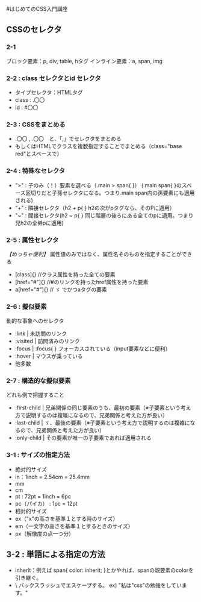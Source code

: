 #はじめてのCSS入門講座

## CSSのセレクタ
### 2-1
ブロック要素：p, div, table, hタグ
インライン要素：a, span, img

### 2-2 : class セレクタとid セレクタ
- タイプセレクタ：HTMLタグ
- class : .〇〇
- id : #〇〇

### 2-3 : CSSをまとめる
- .〇〇 , .〇〇　と、「,」でセレクタをまとめる
- もしくはHTMLでクラスを複数指定することでまとめる（class="base red"とスペースで）

### 2-4 : 特殊なセレクタ
- ">" : 子のみ（！）要素を選べる（.main > span{ }） (.main span{ }のスペース区切りだと子孫セレクタになる。つまり.main span内の孫要素にも適用される)
- "+" : 隣接セレクタ（h2 + p{ } h2の次がpタグなら、そのPに適用）
- "~" : 間接セレクタ(h2 ~ p{ } 同じ階層の後ろにある全てのpに適用。つまり兄h2の全弟pに適用)

### 2-5 : 属性セレクタ
*【めっちゃ便利】*
属性値のみではなく、属性名そのものを指定することができる
- [class]{} //クラス属性を持った全ての要素
- [href="#"]{} //#のリンクを持ったhref属性を持った要素
- a[href="#"]{} // ゞ でかつaタグの要素

### 2-6 : 擬似要素
動的な事象へのセレクタ
- :link | 未訪問のリンク
- :visited | 訪問済みのリンク
- :focus | :focus{ } フォーカスされている（input要素などに便利）
- :hover | マウスが乗っている
- 他多数

### 2-7 : 構造的な擬似要素
どれも例で把握すること
- :first-child | 兄弟関係の同じ要素のうち、最初の要素（※子要素という考え方で説明するのは複雑になるので、兄弟関係と考えた方が良い）
- :last-child | ゞ、最後の要素（※子要素という考え方で説明するのは複雑になるので、兄弟関係と考えた方が良い）
- :only-child | その要素が唯一の子要素であれば適用される

### 3-1 : サイズの指定方法
- 絶対的サイズ
 - in：1inch = 2.54cm = 25.4mm
 - mm
 - cm
 - pt : 72pt = 1inch = 6pc
 - pc（パイカ） : 1pc = 12pt
- 相対的サイズ
 - ex（"x"の高さを基準１とする時のサイズ）
 - em（一文字の高さを基準１とするときのサイズ）
 - px（解像度の点一つ分）

## 3-2 : 単語による指定の方法
- inherit：例えば span{ color: inherit; }とかやれば、spanの親要素のcolorを引き継ぐ。
- \ バックスラッシュでエスケープする。 ex) "私は\"css\"の勉強をしています。"